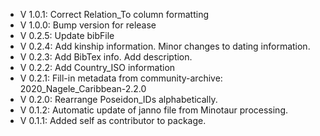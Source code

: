 - V 1.0.1: Correct Relation_To column formatting
- V 1.0.0: Bump version for release
- V 0.2.5: Update bibFile
- V 0.2.4: Add kinship information. Minor changes to dating information.
- V 0.2.3: Add BibTex info. Add description.
- V 0.2.2: Add Country_ISO information
- V 0.2.1: Fill-in metadata from community-archive: 2020_Nagele_Caribbean-2.2.0
- V 0.2.0: Rearrange Poseidon_IDs alphabetically.
- V 0.1.2: Automatic update of janno file from Minotaur processing.
- V 0.1.1: Added self as contributor to package.
